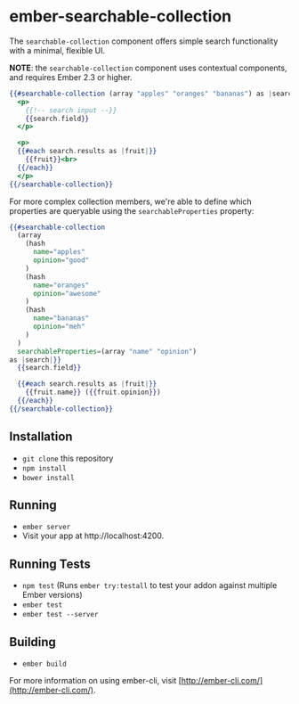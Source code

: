 # ember-searchable-collection

The `searchable-collection` component offers simple search functionality with a minimal, flexible UI.

**NOTE**: the `searchable-collection` component uses contextual components, and requires Ember 2.3 or higher.

```hbs
{{#searchable-collection (array "apples" "oranges" "bananas") as |search|}}
  <p>
    {{!-- search input --}}
    {{search.field}}
  </p>

  <p>
  {{#each search.results as |fruit|}}
    {{fruit}}<br>
  {{/each}}
  </p>
{{/searchable-collection}}
```

For more complex collection members, we're able to define which properties are queryable using the `searchableProperties` property:

```hbs
{{#searchable-collection
  (array
    (hash
      name="apples"
      opinion="good"
    )
    (hash
      name="oranges"
      opinion="awesome"
    )
    (hash
      name="bananas"
      opinion="meh"
    )
  )
  searchableProperties=(array "name" "opinion")
as |search|}}
  {{search.field}}

  {{#each search.results as |fruit|}}
    {{fruit.name}} ({{fruit.opinion}})
  {{/each}}
{{/searchable-collection}}
```

## Installation

* `git clone` this repository
* `npm install`
* `bower install`

## Running

* `ember server`
* Visit your app at http://localhost:4200.

## Running Tests

* `npm test` (Runs `ember try:testall` to test your addon against multiple Ember versions)
* `ember test`
* `ember test --server`

## Building

* `ember build`

For more information on using ember-cli, visit [http://ember-cli.com/](http://ember-cli.com/).
